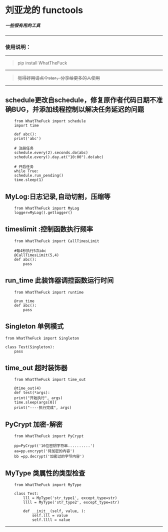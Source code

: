 
# 刘亚龙的 functools

##### 一些很有用的工具

------------



### 使用说明：

------------

> pip install WhatTheFuck

------------


> ~~觉得好用请点个star，分享给更多的人使用~~
------------


## schedule更改自schedule，修复原作者代码日期不准确BUG，并添加线程控制以解决任务延迟的问题

		from WhatTheFuck import schedule
		import time

		def abc():
		print('abc')
		
		# 注册任务
		schedule.every(2).seconds.do(abc)
		schedule.every().day.at("10:00").do(abc)

		# 开启任务
		while True:
		schedule.run_pending()
		time.sleep(1)

## MyLog:日志记录,自动切割，压缩等

		from WhatTheFuck import MyLog
		logger=MyLog().getlogger()
		


## timeslimit :控制函数执行频率

		from WhatTheFuck import CallTimesLimit

		#每4秒执行5次abc
		@CallTimesLimit(5,4)
		def abc():
			pass
			

## run_time 此装饰器调控函数运行时间
        
        from WhatTheFuck import runtime
        
        @run_time
        def abc():
            pass

##  Singleton 单例模式

    from WhatTheFuck import Singleton
    
    class Test(Singleton):
        pass

##  time_out 超时装饰器

		from WhatTheFuck import time_out

		@time_out(4)
		def test(*args):
		print("开始执行", args)
		time.sleep(args[0])
		print("----执行完成", args)
		
##  PyCrypt 加密-解密

        from WhatTheFuck import PyCrypt      
        
        pp=PyCrypt('16位密钥字符串..........')
        aa=pp.encrypt('待加密的内容') 
        bb =pp.decrypt('加密过的字节内容') 

##  MyType 类属性的类型检查

        from WhatTheFuck import MyType  
        
        class Test:
            lll = MyType('str_type1', except_type=str)
            llll = MyType('str_type2', except_type=str)
        
            def __init__(self, value, ):
                self.lll = value
                self.llll = value
                
------------


